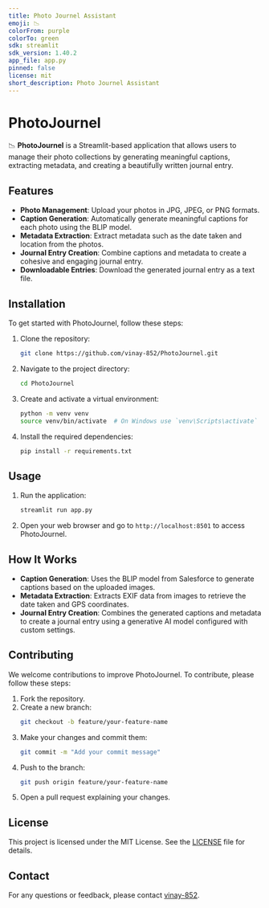 ```yaml
---
title: Photo Journel Assistant
emoji: 📉
colorFrom: purple
colorTo: green
sdk: streamlit
sdk_version: 1.40.2
app_file: app.py
pinned: false
license: mit
short_description: Photo Journel Assistant
---
```


# PhotoJournel

📉 **PhotoJournel** is a Streamlit-based application that allows users to manage their photo collections by generating meaningful captions, extracting metadata, and creating a beautifully written journal entry.

## Features

- **Photo Management**: Upload your photos in JPG, JPEG, or PNG formats.
- **Caption Generation**: Automatically generate meaningful captions for each photo using the BLIP model.
- **Metadata Extraction**: Extract metadata such as the date taken and location from the photos.
- **Journal Entry Creation**: Combine captions and metadata to create a cohesive and engaging journal entry.
- **Downloadable Entries**: Download the generated journal entry as a text file.

## Installation

To get started with PhotoJournel, follow these steps:

1. Clone the repository:
    ```sh
    git clone https://github.com/vinay-852/PhotoJournel.git
    ```
2. Navigate to the project directory:
    ```sh
    cd PhotoJournel
    ```
3. Create and activate a virtual environment:
    ```sh
    python -m venv venv
    source venv/bin/activate  # On Windows use `venv\Scripts\activate`
    ```
4. Install the required dependencies:
    ```sh
    pip install -r requirements.txt
    ```

## Usage

1. Run the application:
    ```sh
    streamlit run app.py
    ```
2. Open your web browser and go to `http://localhost:8501` to access PhotoJournel.

## How It Works

- **Caption Generation**: Uses the BLIP model from Salesforce to generate captions based on the uploaded images.
- **Metadata Extraction**: Extracts EXIF data from images to retrieve the date taken and GPS coordinates.
- **Journal Entry Creation**: Combines the generated captions and metadata to create a journal entry using a generative AI model configured with custom settings.

## Contributing

We welcome contributions to improve PhotoJournel. To contribute, please follow these steps:

1. Fork the repository.
2. Create a new branch:
    ```sh
    git checkout -b feature/your-feature-name
    ```
3. Make your changes and commit them:
    ```sh
    git commit -m "Add your commit message"
    ```
4. Push to the branch:
    ```sh
    git push origin feature/your-feature-name
    ```
5. Open a pull request explaining your changes.

## License

This project is licensed under the MIT License. See the [LICENSE](LICENSE) file for details.

## Contact

For any questions or feedback, please contact [vinay-852](https://github.com/vinay-852).


